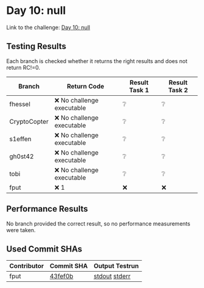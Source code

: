 # Day 10: null

Link to the challenge: [Day 10: null](https://adventofcode.com/2022/day/10)

## Testing Results

Each branch is checked whether it returns the right results and does not return RC!=0.

| Branch | Return Code | Result Task 1 | Result Task 2 |
| ------ | ----------- | ------------- | ------------- |
| fhessel | ❌ No challenge executable | ❔ | ❔ |
| CryptoCopter | ❌ No challenge executable | ❔ | ❔ |
| s1effen | ❌ No challenge executable | ❔ | ❔ |
| gh0st42 | ❌ No challenge executable | ❔ | ❔ |
| tobi | ❌ No challenge executable | ❔ | ❔ |
| fput | ❌ 1 | ❌ | ❌ |

## Performance Results

No branch provided the correct result, so no performance measurements were taken.

## Used Commit SHAs

| Contributor | Commit SHA | Output Testrun |
| ----------- | ---------- | -------------- |
| fput | [43fef0b](https://github.com/LOEWE-emergenCITY/AdventOfCode2022/tree/43fef0bf3e3f9b07a6ffef292158805515e58083/10) | [stdout](10/fput.txt) [stderr](10/fput-stderr.txt) |


